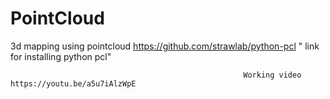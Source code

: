 # PointCloud
3d mapping using pointcloud
https://github.com/strawlab/python-pcl " link for installing python pcl"
                                                        
                                                        Working video https://youtu.be/a5u7iAlzWpE
